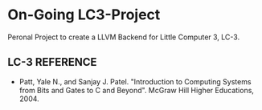 # On-Going LC3-Project

Peronal Project to create a LLVM Backend for Little Computer 3, LC-3.

## LC-3 REFERENCE 
 * Patt, Yale N., and Sanjay J. Patel. "Introduction to Computing Systems from Bits and Gates to C and Beyond". McGraw Hill Higher Educations, 2004.
